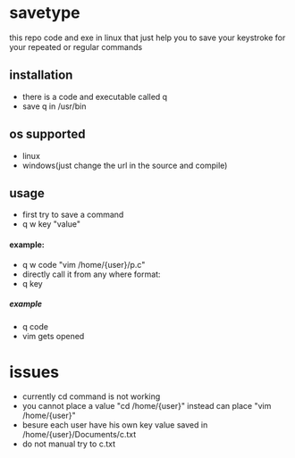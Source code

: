 # savetype
this repo code  and exe in linux that just help you to save your keystroke for your repeated or regular commands
## installation
* there is a code and executable called q 
* save q in /usr/bin
## os supported
* linux
* windows(just change the url in the source and compile)
## usage 
* first try to save a command 
* q w key "value"
#### example:
* q w code "vim /home/{user}/p.c"
* directly call it from any where 
format:
* q key
##### example 
* q code
* vim gets opened 
# issues
* currently cd command is not working
* you cannot place a value "cd /home/{user}" instead can place "vim /home/{user}"
* besure each user have his own key value saved in /home/{user}/Documents/c.txt
* do not manual try to c.txt

